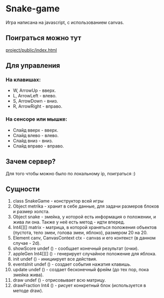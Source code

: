 # Snake-game
Игра написана на javascript, с использованием canvas.
## Поиграться можно тут 
[project/public/index.html](https://ilya777grin23.github.io/snake-game/public)
## Для управления
### На клавишах:
* W, ArrowUp - вверх.
* L, ArrowLeft -  влево.
* S, ArrowDown - вниз.
* R, ArrowRight -  вправо.
### На сенсоре или мышке:
* Слайд вверх - вверх.
* Слайд влево - влево.
* Слайд вниз - вниз.
* Слайд вправо - вправо. 
## Зачем сервер?
Для того чтобы можно было по локальному ip, поиграться :)
## Сущности
1. class SnakeGame - конструктор всей игры
1. Object metrika - хранит в себе данные, для задачи размеров блоков и размер холста.
1. Object snake - змейка, у которой есть информация о положении, и жива ли она. Также у неё есть метод - идти вперед.
1. Int4[\][] matrix - матрица, в которой храняться положения объектов (пустота, тело змеи, голова змеи, яблоко), размером 20 на 20.
1. Element canv, CanvasContext ctx - canvas и его контекст (в данном случае - 2d).
1. showScore undef () - сообщает конечный результат (очки).
1. appleGen Int4[\][] () - генерирует случайное положение для яблока.
1. init undef () - инициирует все действия.
1. eventsInit undef ()  - создает события нажатия клавишь.
1. update undef () - создает бесконечный фрейм (до тех пор, пока змейка жива).
1. draw undef () - отрисовывает всю матрицу.
1. drawFraction Int4 () - рисует конкретный блок (используется в методе draw).